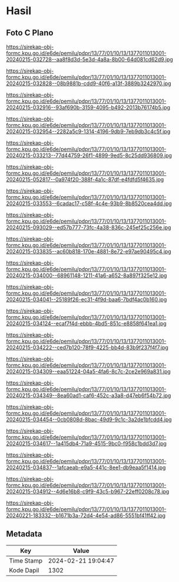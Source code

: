 # Hasil

## Foto C Plano

https://sirekap-obj-formc.kpu.go.id/e6de/pemilu/pdpr/13/77/01/10/13/1377011013001-20240215-032728--aa8f8d3d-5e3d-4a8a-8b00-64d081cd62d9.jpg

https://sirekap-obj-formc.kpu.go.id/e6de/pemilu/pdpr/13/77/01/10/13/1377011013001-20240215-032828--08b9881b-cdd9-40f6-a13f-3889b3242970.jpg

https://sirekap-obj-formc.kpu.go.id/e6de/pemilu/pdpr/13/77/01/10/13/1377011013001-20240215-032916--93af690b-3159-4095-b492-2013b76174b5.jpg

https://sirekap-obj-formc.kpu.go.id/e6de/pemilu/pdpr/13/77/01/10/13/1377011013001-20240215-032954--2282a5c9-1314-4196-9db9-7eb9db3c4c5f.jpg

https://sirekap-obj-formc.kpu.go.id/e6de/pemilu/pdpr/13/77/01/10/13/1377011013001-20240215-033213--77d44759-26f1-4899-9ed5-8c25dd936809.jpg

https://sirekap-obj-formc.kpu.go.id/e6de/pemilu/pdpr/13/77/01/10/13/1377011013001-20240215-052817--0a974f20-388f-4a1c-87df-e4fdfd5f4635.jpg

https://sirekap-obj-formc.kpu.go.id/e6de/pemilu/pdpr/13/77/01/10/13/1377011013001-20240215-033553--6cadac17-c58f-4c4e-93b9-8b8520cea4dd.jpg

https://sirekap-obj-formc.kpu.go.id/e6de/pemilu/pdpr/13/77/01/10/13/1377011013001-20240215-093029--ed57b777-73fc-4a38-836c-245ef25c256e.jpg

https://sirekap-obj-formc.kpu.go.id/e6de/pemilu/pdpr/13/77/01/10/13/1377011013001-20240215-033835--ac60b818-170e-4881-8e72-e97ae90495c4.jpg

https://sirekap-obj-formc.kpu.go.id/e6de/pemilu/pdpr/13/77/01/10/13/1377011013001-20240215-034000--68961148-1211-41a6-a652-8a897f325e12.jpg

https://sirekap-obj-formc.kpu.go.id/e6de/pemilu/pdpr/13/77/01/10/13/1377011013001-20240215-034041--25189f26-ec31-4f9d-baa6-7bdf4ac0b160.jpg

https://sirekap-obj-formc.kpu.go.id/e6de/pemilu/pdpr/13/77/01/10/13/1377011013001-20240215-034124--ecaf7f4d-ebbb-4bd5-851c-e8858f641ea1.jpg

https://sirekap-obj-formc.kpu.go.id/e6de/pemilu/pdpr/13/77/01/10/13/1377011013001-20240215-034222--ced7b120-78f9-4225-bb4d-83b9f237f4f7.jpg

https://sirekap-obj-formc.kpu.go.id/e6de/pemilu/pdpr/13/77/01/10/13/1377011013001-20240215-034309--eaa51224-04a5-4fa6-8c7c-2ce2e969a831.jpg

https://sirekap-obj-formc.kpu.go.id/e6de/pemilu/pdpr/13/77/01/10/13/1377011013001-20240215-034349--8ea60ad1-caf6-452c-a3a8-d47eb6f54b72.jpg

https://sirekap-obj-formc.kpu.go.id/e6de/pemilu/pdpr/13/77/01/10/13/1377011013001-20240215-034454--0cb0808d-8bac-49d9-9c1c-3a2de1bfcdd4.jpg

https://sirekap-obj-formc.kpu.go.id/e6de/pemilu/pdpr/13/77/01/10/13/1377011013001-20240215-034617--1a415db4-71a9-4515-9bc0-f958c1bdd3d7.jpg

https://sirekap-obj-formc.kpu.go.id/e6de/pemilu/pdpr/13/77/01/10/13/1377011013001-20240215-034837--1afcaeab-e9a5-441c-8ee1-db9eaa5f1414.jpg

https://sirekap-obj-formc.kpu.go.id/e6de/pemilu/pdpr/13/77/01/10/13/1377011013001-20240215-034912--4d6e16b8-c9f9-43c5-b967-22eff0208c78.jpg

https://sirekap-obj-formc.kpu.go.id/e6de/pemilu/pdpr/13/77/01/10/13/1377011013001-20240221-183332--b1671b3a-72d4-4e54-ad86-5551bf41ff42.jpg


## Metadata

| Key        | Value               |
| ---------- | ------------------- |
| Time Stamp | 2024-02-21 19:04:47 |
| Kode Dapil | 1302                |



